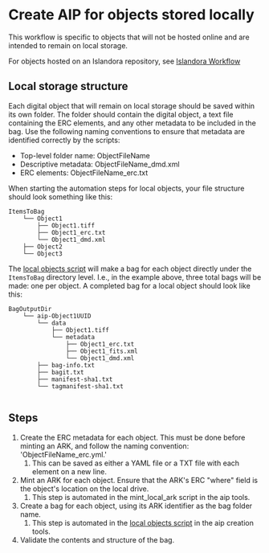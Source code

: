 # Create AIP for objects stored locally

This workflow is specific to objects that will not be hosted online and are intended to remain on local storage.

For objects hosted on an Islandora repository, see [Islandora Workflow](/islandora_workflow.md)

## Local storage structure
Each digital object that will remain on local storage should be saved within its own folder. The folder should contain the digital object, a text file containing the ERC elements, and any other metadata to be included in the bag. Use the following naming conventions to ensure that metadata are identified correctly by the scripts:

* Top-level folder name: ObjectFileName
* Descriptive metadata: ObjectFileName_dmd.xml
* ERC elements: ObjectFileName_erc.txt

When starting the automation steps for local objects, your file structure should look something like this:

```
ItemsToBag
    └── Object1
        ├── Object1.tiff
        ├── Object1_erc.txt
        └── Object1_dmd.xml
    ├── Object2
    └── Object3    
```

The [local objects script](https://github.com/kpoloney/create_aip/blob/main/local_objects.py) will make a bag for each object directly under the `ItemsToBag` directory level. I.e., in the example above, three total bags will be made: one per object. A completed bag for a local object should look like this:

```
BagOutputDir
    └── aip-Object1UUID
        └── data
            ├── Object1.tiff
            └── metadata
                ├── Object1_erc.txt
                ├── Object1_fits.xml
                └── Object1_dmd.xml
        ├── bag-info.txt
        ├── bagit.txt
        ├── manifest-sha1.txt
        └── tagmanifest-sha1.txt
        
```

## Steps
1. Create the ERC metadata for each object. This must be done before minting an ARK, and follow the naming convention: 'ObjectFileName_erc.yml.' 
    1. This can be saved as either a YAML file or a TXT file with each element on a new line.
2. Mint an ARK for each object. Ensure that the ARK's ERC "where" field is the object's location on the local drive.
   1. This step is automated in the mint_local_ark script in the aip tools.
3. Create a bag for each object, using its ARK identifier as the bag folder name.
   1. This step is automated in the [local objects script](https://github.com/kpoloney/create_aip/blob/main/local_objects.py) in the aip creation tools.
4. Validate the contents and structure of the bag.
